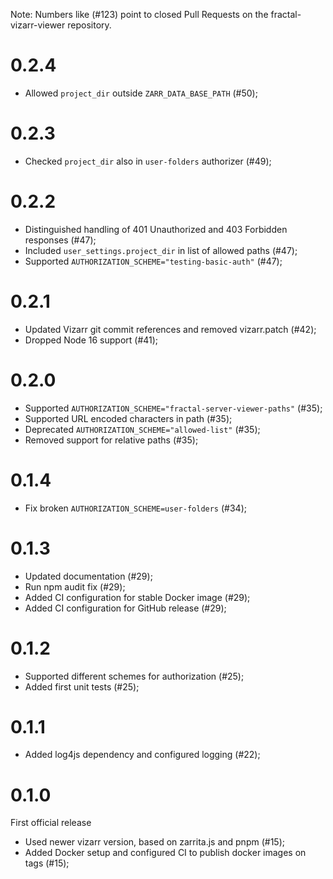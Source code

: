 Note: Numbers like (#123) point to closed Pull Requests on the fractal-vizarr-viewer repository.

# 0.2.4

* Allowed `project_dir` outside `ZARR_DATA_BASE_PATH` (\#50);

# 0.2.3

* Checked `project_dir` also in `user-folders` authorizer (\#49);

# 0.2.2

* Distinguished handling of 401 Unauthorized and 403 Forbidden responses (\#47);
* Included `user_settings.project_dir` in list of allowed paths (\#47);
* Supported `AUTHORIZATION_SCHEME="testing-basic-auth"` (\#47);

# 0.2.1

* Updated Vizarr git commit references and removed vizarr.patch (\#42);
* Dropped Node 16 support (\#41);

# 0.2.0

* Supported `AUTHORIZATION_SCHEME="fractal-server-viewer-paths"` (\#35);
* Supported URL encoded characters in path (\#35);
* Deprecated `AUTHORIZATION_SCHEME="allowed-list"` (\#35);
* Removed support for relative paths (\#35);

# 0.1.4

* Fix broken `AUTHORIZATION_SCHEME=user-folders` (\#34);

# 0.1.3

* Updated documentation (\#29);
* Run npm audit fix (\#29);
* Added CI configuration for stable Docker image (\#29);
* Added CI configuration for GitHub release (\#29);

# 0.1.2

* Supported different schemes for authorization (\#25);
* Added first unit tests (\#25);

# 0.1.1

* Added log4js dependency and configured logging (\#22);

# 0.1.0

First official release

* Used newer vizarr version, based on zarrita.js and pnpm (\#15);
* Added Docker setup and configured CI to publish docker images on tags (\#15);
